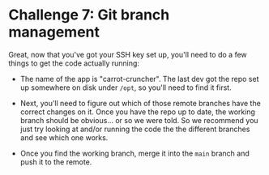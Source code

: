 Challenge 7: Git branch management
==================================

Great, now that you've got your SSH key set up, you'll need to do a few things
to get the code actually running:

* The name of the app is "carrot-cruncher". The last dev got the repo set up
  somewhere on disk under `/opt`, so you'll need to find it first.

* Next, you'll need to figure out which of those remote branches have the
  correct changes on it. Once you have the repo up to date, the working branch
  should be obvious... or so we were told. So we recommend you just try looking
  at and/or running the code the the different branches and see which one works.

* Once you find the working branch, merge it into the `main` branch and push it
  to the remote.
